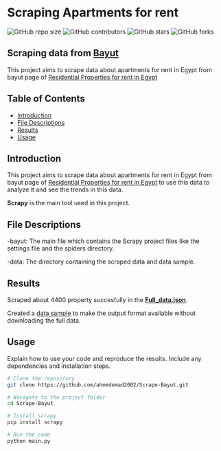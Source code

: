 # Scraping Apartments for rent

![GitHub repo size](https://img.shields.io/github/repo-size/ahmedemad2002/Scrape-Bayut)
![GitHub contributors](https://img.shields.io/github/contributors/ahmedemad2002/Scrape-Bayut)
![GitHub stars](https://img.shields.io/github/stars/ahmedemad2002/Scrape-Bayut?style=social)
![GitHub forks](https://img.shields.io/github/forks/ahmedemad2002/Scrape-Bayut?style=social)

## Scraping data from [Bayut](https://www.bayut.eg/en)

This project aims to scrape data about apartments for rent in Egypt from bayut page of [Residential Properties for rent in Egypt](https://www.bayut.eg/en/egypt/properties-for-rent/?rent_frequency=any&gclid=Cj0KCQjwtJKqBhCaARIsAN_yS_lRWVDi4h180vpcPoYjpw3noFLpp2pKjA1Kr1C5YDJ5oWeknb9kaRwaAtjnEALw_wcB)

## Table of Contents

- [Introduction](#introduction)
- [File Descriptions](#file-descriptions)
- [Results](#results)
- [Usage](#usage)

## Introduction

This project aims to scrape data about apartments for rent in Egypt from bayut page of [Residential Properties for rent in Egypt](https://www.bayut.eg/en/egypt/properties-for-rent/?rent_frequency=any&gclid=Cj0KCQjwtJKqBhCaARIsAN_yS_lRWVDi4h180vpcPoYjpw3noFLpp2pKjA1Kr1C5YDJ5oWeknb9kaRwaAtjnEALw_wcB) to use this data to analyze it and see the trends in this data.

**Scrapy** is the main tool used in this project.

## File Descriptions

-bayut: The main file which contains the Scrapy project files like the settings file and the spiders directory.

-data: The directory containing the scraped data and data sample.

## Results

Scraped about 4400 property succesfully in the [**Full_data.json**](https://github.com/ahmedemad2002/Scrape-Bayut/blob/main/data/Full_data.json).

Created a [data sample](https://github.com/ahmedemad2002/Scrape-Bayut/blob/main/data/data%20sample.json) to make the output format available without downloading the full data.

## Usage

Explain how to use your code and reproduce the results. Include any dependencies and installation steps.

```bash
# Clone the repository
git clone https://github.com/ahmedemad2002/Scrape-Bayut.git

# Navigate to the project folder
cd Scrape-Bayut

# Install scrapy
pip install scrapy

# Run the code
python main.py

